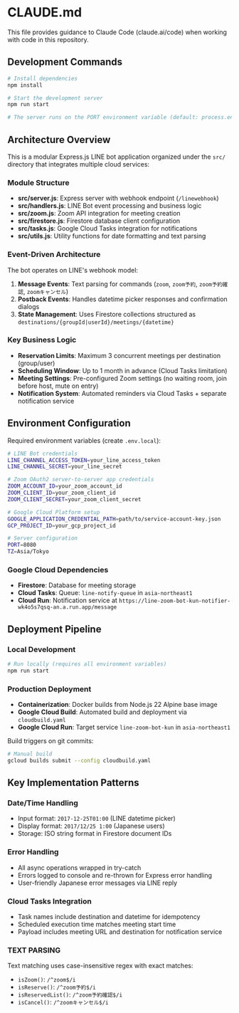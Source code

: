 # CLAUDE.md

This file provides guidance to Claude Code (claude.ai/code) when working with code in this repository.

## Development Commands

```bash
# Install dependencies
npm install

# Start the development server
npm run start

# The server runs on the PORT environment variable (default: process.env.PORT)
```

## Architecture Overview

This is a modular Express.js LINE bot application organized under the `src/` directory that integrates multiple cloud services:

### Module Structure
- **src/server.js**: Express server with webhook endpoint (`/linewebhook`) 
- **src/handlers.js**: LINE Bot event processing and business logic
- **src/zoom.js**: Zoom API integration for meeting creation
- **src/firestore.js**: Firestore database client configuration
- **src/tasks.js**: Google Cloud Tasks integration for notifications
- **src/utils.js**: Utility functions for date formatting and text parsing

### Event-Driven Architecture
The bot operates on LINE's webhook model:
1. **Message Events**: Text parsing for commands (`zoom`, `zoom予約`, `zoom予約確認`, `zoomキャンセル`)
2. **Postback Events**: Handles datetime picker responses and confirmation dialogs
3. **State Management**: Uses Firestore collections structured as `destinations/{groupId|userId}/meetings/{datetime}`

### Key Business Logic
- **Reservation Limits**: Maximum 3 concurrent meetings per destination (group/user)
- **Scheduling Window**: Up to 1 month in advance (Cloud Tasks limitation)
- **Meeting Settings**: Pre-configured Zoom settings (no waiting room, join before host, mute on entry)
- **Notification System**: Automated reminders via Cloud Tasks + separate notification service

## Environment Configuration

Required environment variables (create `.env.local`):

```bash
# LINE Bot credentials
LINE_CHANNEL_ACCESS_TOKEN=your_line_access_token
LINE_CHANNEL_SECRET=your_line_secret

# Zoom OAuth2 server-to-server app credentials  
ZOOM_ACCOUNT_ID=your_zoom_account_id
ZOOM_CLIENT_ID=your_zoom_client_id
ZOOM_CLIENT_SECRET=your_zoom_client_secret

# Google Cloud Platform setup
GOOGLE_APPLICATION_CREDENTIAL_PATH=path/to/service-account-key.json
GCP_PROJECT_ID=your_gcp_project_id

# Server configuration
PORT=8080
TZ=Asia/Tokyo
```

### Google Cloud Dependencies
- **Firestore**: Database for meeting storage
- **Cloud Tasks**: Queue: `line-notify-queue` in `asia-northeast1`
- **Cloud Run**: Notification service at `https://line-zoom-bot-kun-notifier-wk4o5s7qsq-an.a.run.app/message`

## Deployment Pipeline

### Local Development
```bash
# Run locally (requires all environment variables)
npm run start
```

### Production Deployment
- **Containerization**: Docker builds from Node.js 22 Alpine base image
- **Google Cloud Build**: Automated build and deployment via `cloudbuild.yaml`
- **Google Cloud Run**: Target service `line-zoom-bot-kun` in `asia-northeast1`

Build triggers on git commits:
```bash
# Manual build
gcloud builds submit --config cloudbuild.yaml
```

## Key Implementation Patterns

### Date/Time Handling
- Input format: `2017-12-25T01:00` (LINE datetime picker)
- Display format: `2017/12/25 1:00` (Japanese users)
- Storage: ISO string format in Firestore document IDs

### Error Handling
- All async operations wrapped in try-catch
- Errors logged to console and re-thrown for Express error handling
- User-friendly Japanese error messages via LINE reply

### Cloud Tasks Integration
- Task names include destination and datetime for idempotency
- Scheduled execution time matches meeting start time
- Payload includes meeting URL and destination for notification service

### TEXT PARSING
Text matching uses case-insensitive regex with exact matches:
- `isZoom()`: `/^zoom$/i`
- `isReserve()`: `/^zoom予約$/i` 
- `isReservedList()`: `/^zoom予約確認$/i`
- `isCancel()`: `/^zoomキャンセル$/i`